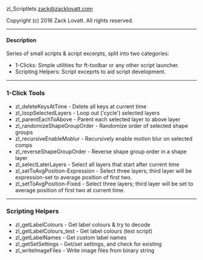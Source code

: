 zl_Scriptlets
zack@zacklovatt.com

Copyright (c) 2016 Zack Lovatt. All rights reserved.

-----------------------
#### Description

Series of small scripts & script excerpts, split into two categories:

* 1-Clicks: Simple utilities for ft-toolbar or any other script launcher.
* Scripting Helpers: Script exceprts to aid script development.

-----------------------
### 1-Click Tools

* zl_deleteKeysAtTime - Delete all keys at current time
* zl_loopSelectedLayers - Loop out ('cycle') selected layers
* zl_parentEachToAbove - Parent each selected layer to above layer
* zl_randomizeShapeGroupOrder - Randomize order of selected shape groups
* zl_recursiveEnableMoblur - Recursively enable motion blur on selected comps
* zl_reverseShapeGroupOrder - Reverse shape group order in a shape layer
* zl_selectLaterLayers - Select all layers that start after current time
* zl_setToAvgPosition-Expression - Select three layers; third layer will be expression-set to average position of first two.
* zl_setToAvgPosition-Fixed - Select three layers; third layer will be set to average position of first two at current time.

-----------------------
### Scripting Helpers

* zl_getLabelColours - Get label colours & try to decode
* zl_getLabelColours_test - Get label colours (test script)
* zl_getLabelNames - Get custom label names
* zl_getSetSettings - Get/set settings, and check for existing
* zl_writeImageFiles - Write image files from binary string